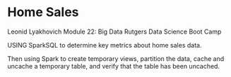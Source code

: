 # Home Sales
Leonid Lyakhovich
Module 22: Big Data 
Rutgers Data Science Boot Camp

USING SparkSQL to determine key metrics about home sales data. 

Then using Spark to create temporary views, partition the data, cache and uncache a temporary table, and verify that the table has been uncached.